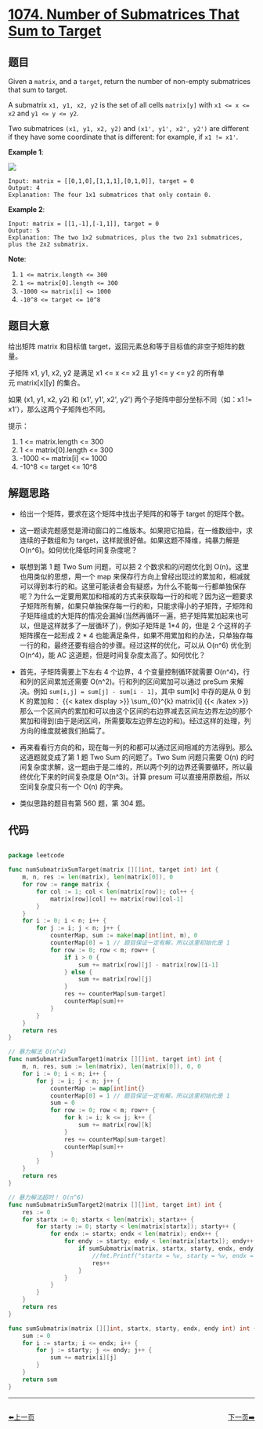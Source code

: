 # [1074. Number of Submatrices That Sum to Target](https://leetcode.com/problems/number-of-submatrices-that-sum-to-target/)


## 题目

Given a `matrix`, and a `target`, return the number of non-empty submatrices that sum to target.

A submatrix `x1, y1, x2, y2` is the set of all cells `matrix[y]` with `x1 <= x <= x2` and `y1 <= y <= y2`.

Two submatrices `(x1, y1, x2, y2)` and `(x1', y1', x2', y2')` are different if they have some coordinate that is different: for example, if `x1 != x1'`.

**Example 1**:

![](https://assets.leetcode.com/uploads/2020/09/02/mate1.jpg)

    Input: matrix = [[0,1,0],[1,1,1],[0,1,0]], target = 0
    Output: 4
    Explanation: The four 1x1 submatrices that only contain 0.

**Example 2**:

    Input: matrix = [[1,-1],[-1,1]], target = 0
    Output: 5
    Explanation: The two 1x2 submatrices, plus the two 2x1 submatrices, plus the 2x2 submatrix.

**Note**:

1. `1 <= matrix.length <= 300`
2. `1 <= matrix[0].length <= 300`
3. `-1000 <= matrix[i] <= 1000`
4. `-10^8 <= target <= 10^8`


## 题目大意

给出矩阵 matrix 和目标值 target，返回元素总和等于目标值的非空子矩阵的数量。

子矩阵 x1, y1, x2, y2 是满足 x1 <= x <= x2 且 y1 <= y <= y2 的所有单元 matrix[x][y] 的集合。

如果 (x1, y1, x2, y2) 和 (x1', y1', x2', y2') 两个子矩阵中部分坐标不同（如：x1 != x1'），那么这两个子矩阵也不同。


提示：

1. 1 <= matrix.length <= 300
2. 1 <= matrix[0].length <= 300
3. -1000 <= matrix[i] <= 1000
4. -10^8 <= target <= 10^8




## 解题思路

- 给出一个矩阵，要求在这个矩阵中找出子矩阵的和等于 target 的矩阵个数。
- 这一题读完题感觉是滑动窗口的二维版本。如果把它拍扁，在一维数组中，求连续的子数组和为 target，这样就很好做。如果这题不降维，纯暴力解是 O(n^6)。如何优化降低时间复杂度呢？
- 联想到第 1 题 Two Sum 问题，可以把 2 个数求和的问题优化到 O(n)。这里也用类似的思想，用一个 map 来保存行方向上曾经出现过的累加和，相减就可以得到本行的和。这里可能读者会有疑惑，为什么不能每一行都单独保存呢？为什么一定要用累加和相减的方式来获取每一行的和呢？因为这一题要求子矩阵所有解，如果只单独保存每一行的和，只能求得小的子矩阵，子矩阵和子矩阵组成的大矩阵的情况会漏掉(当然再循环一遍，把子矩阵累加起来也可以，但是这样就多了一层循环了)，例如子矩阵是 1*4 的，但是 2 个这样的子矩阵摞在一起形成 2 * 4 也能满足条件，如果不用累加和的办法，只单独存每一行的和，最终还要有组合的步骤。经过这样的优化，可以从 O(n^6) 优化到 O(n^4)，能 AC 这道题，但是时间复杂度太高了。如何优化？
- 首先，子矩阵需要上下左右 4 个边界，4 个变量控制循环就需要 O(n^4)，行和列的区间累加还需要 O(n^2)。行和列的区间累加可以通过 preSum 来解决。例如 `sum[i,j] = sum[j] - sum[i - 1]`，其中 sum[k] 中存的是从 0 到 K 的累加和： {{< katex display >}} 
\sum_{0}^{k} matrix[i]
{{< /katex >}}
    那么一个区间内的累加和可以由这个区间的右边界减去区间左边界左边的那个累加和得到(由于是闭区间，所需要取左边界左边的和)。经过这样的处理，列方向的维度就被我们拍扁了。

- 再来看看行方向的和，现在每一列的和都可以通过区间相减的方法得到。那么这道题就变成了第 1 题 Two Sum 的问题了。Two Sum 问题只需要 O(n) 的时间复杂度求解，这一题由于是二维的，所以两个列的边界还需要循环，所以最终优化下来的时间复杂度是 O(n^3)。计算 presum 可以直接用原数组，所以空间复杂度只有一个 O(n) 的字典。
- 类似思路的题目有第 560 题，第 304 题。


## 代码

```go

package leetcode

func numSubmatrixSumTarget(matrix [][]int, target int) int {
	m, n, res := len(matrix), len(matrix[0]), 0
	for row := range matrix {
		for col := 1; col < len(matrix[row]); col++ {
			matrix[row][col] += matrix[row][col-1]
		}
	}
	for i := 0; i < n; i++ {
		for j := i; j < n; j++ {
			counterMap, sum := make(map[int]int, m), 0
			counterMap[0] = 1 // 题目保证一定有解，所以这里初始化是 1
			for row := 0; row < m; row++ {
				if i > 0 {
					sum += matrix[row][j] - matrix[row][i-1]
				} else {
					sum += matrix[row][j]
				}
				res += counterMap[sum-target]
				counterMap[sum]++
			}
		}
	}
	return res
}

// 暴力解法 O(n^4)
func numSubmatrixSumTarget1(matrix [][]int, target int) int {
	m, n, res, sum := len(matrix), len(matrix[0]), 0, 0
	for i := 0; i < n; i++ {
		for j := i; j < n; j++ {
			counterMap := map[int]int{}
			counterMap[0] = 1 // 题目保证一定有解，所以这里初始化是 1
			sum = 0
			for row := 0; row < m; row++ {
				for k := i; k <= j; k++ {
					sum += matrix[row][k]
				}
				res += counterMap[sum-target]
				counterMap[sum]++
			}
		}
	}
	return res
}

// 暴力解法超时！ O(n^6)
func numSubmatrixSumTarget2(matrix [][]int, target int) int {
	res := 0
	for startx := 0; startx < len(matrix); startx++ {
		for starty := 0; starty < len(matrix[startx]); starty++ {
			for endx := startx; endx < len(matrix); endx++ {
				for endy := starty; endy < len(matrix[startx]); endy++ {
					if sumSubmatrix(matrix, startx, starty, endx, endy) == target {
						//fmt.Printf("startx = %v, starty = %v, endx = %v, endy = %v\n", startx, starty, endx, endy)
						res++
					}
				}
			}
		}
	}
	return res
}

func sumSubmatrix(matrix [][]int, startx, starty, endx, endy int) int {
	sum := 0
	for i := startx; i <= endx; i++ {
		for j := starty; j <= endy; j++ {
			sum += matrix[i][j]
		}
	}
	return sum
}

```


----------------------------------------------
<div style="display: flex;justify-content: space-between;align-items: center;">
<p><a href="https://books.halfrost.com/leetcode/ChapterFour/1000~1099/1073.Adding-Two-Negabinary-Numbers/">⬅️上一页</a></p>
<p><a href="https://books.halfrost.com/leetcode/ChapterFour/1000~1099/1078.Occurrences-After-Bigram/">下一页➡️</a></p>
</div>
